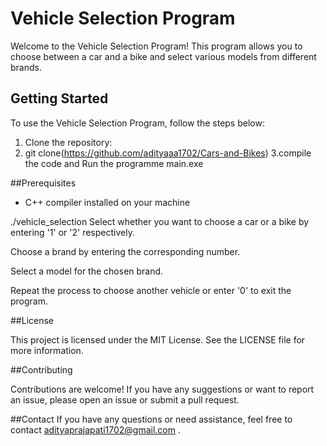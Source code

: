 
# Vehicle Selection Program

Welcome to the Vehicle Selection Program! This program allows you to choose between a car and a bike and select various models from different brands.

## Getting Started

To use the Vehicle Selection Program, follow the steps below:
1. Clone the repository:
2.  git clone(https://github.com/adityaaa1702/Cars-and-Bikes)
3.compile the code and Run the programme main.exe

##Prerequisites

- C++ compiler installed on your machine

./vehicle_selection
Select whether you want to choose a car or a bike by entering '1' or '2' respectively.

Choose a brand by entering the corresponding number.

Select a model for the chosen brand.

Repeat the process to choose another vehicle or enter '0' to exit the program.

##License

This project is licensed under the MIT License. See the LICENSE file for more information.

##Contributing

Contributions are welcome! If you have any suggestions or want to report an issue, please open an issue or submit a pull request.

##Contact
If you have any questions or need assistance, feel free to contact adityaprajapati1702@gmail.com .
